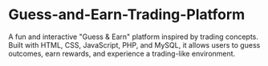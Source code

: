 # Guess-and-Earn-Trading-Platform
A fun and interactive "Guess &amp; Earn" platform inspired by trading concepts.  Built with HTML, CSS, JavaScript, PHP, and MySQL, it allows users to guess outcomes,  earn rewards, and experience a trading-like environment.
